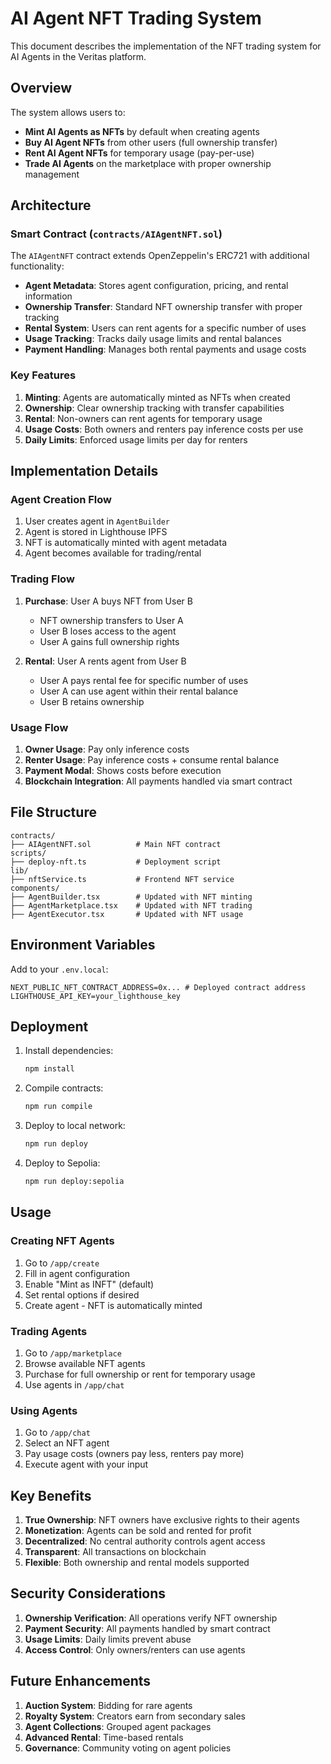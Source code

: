 # AI Agent NFT Trading System

This document describes the implementation of the NFT trading system for AI Agents in the Veritas platform.

## Overview

The system allows users to:
- **Mint AI Agents as NFTs** by default when creating agents
- **Buy AI Agent NFTs** from other users (full ownership transfer)
- **Rent AI Agent NFTs** for temporary usage (pay-per-use)
- **Trade AI Agents** on the marketplace with proper ownership management

## Architecture

### Smart Contract (`contracts/AIAgentNFT.sol`)

The `AIAgentNFT` contract extends OpenZeppelin's ERC721 with additional functionality:

- **Agent Metadata**: Stores agent configuration, pricing, and rental information
- **Ownership Transfer**: Standard NFT ownership transfer with proper tracking
- **Rental System**: Users can rent agents for a specific number of uses
- **Usage Tracking**: Tracks daily usage limits and rental balances
- **Payment Handling**: Manages both rental payments and usage costs

### Key Features

1. **Minting**: Agents are automatically minted as NFTs when created
2. **Ownership**: Clear ownership tracking with transfer capabilities
3. **Rental**: Non-owners can rent agents for temporary usage
4. **Usage Costs**: Both owners and renters pay inference costs per use
5. **Daily Limits**: Enforced usage limits per day for renters

## Implementation Details

### Agent Creation Flow

1. User creates agent in `AgentBuilder`
2. Agent is stored in Lighthouse IPFS
3. NFT is automatically minted with agent metadata
4. Agent becomes available for trading/rental

### Trading Flow

1. **Purchase**: User A buys NFT from User B
   - NFT ownership transfers to User A
   - User B loses access to the agent
   - User A gains full ownership rights

2. **Rental**: User A rents agent from User B
   - User A pays rental fee for specific number of uses
   - User A can use agent within their rental balance
   - User B retains ownership

### Usage Flow

1. **Owner Usage**: Pay only inference costs
2. **Renter Usage**: Pay inference costs + consume rental balance
3. **Payment Modal**: Shows costs before execution
4. **Blockchain Integration**: All payments handled via smart contract

## File Structure

```
contracts/
├── AIAgentNFT.sol          # Main NFT contract
scripts/
├── deploy-nft.ts           # Deployment script
lib/
├── nftService.ts           # Frontend NFT service
components/
├── AgentBuilder.tsx        # Updated with NFT minting
├── AgentMarketplace.tsx    # Updated with NFT trading
├── AgentExecutor.tsx       # Updated with NFT usage
```

## Environment Variables

Add to your `.env.local`:

```env
NEXT_PUBLIC_NFT_CONTRACT_ADDRESS=0x... # Deployed contract address
LIGHTHOUSE_API_KEY=your_lighthouse_key
```

## Deployment

1. Install dependencies:
   ```bash
   npm install
   ```

2. Compile contracts:
   ```bash
   npm run compile
   ```

3. Deploy to local network:
   ```bash
   npm run deploy
   ```

4. Deploy to Sepolia:
   ```bash
   npm run deploy:sepolia
   ```

## Usage

### Creating NFT Agents

1. Go to `/app/create`
2. Fill in agent configuration
3. Enable "Mint as INFT" (default)
4. Set rental options if desired
5. Create agent - NFT is automatically minted

### Trading Agents

1. Go to `/app/marketplace`
2. Browse available NFT agents
3. Purchase for full ownership or rent for temporary usage
4. Use agents in `/app/chat`

### Using Agents

1. Go to `/app/chat`
2. Select an NFT agent
3. Pay usage costs (owners pay less, renters pay more)
4. Execute agent with your input

## Key Benefits

1. **True Ownership**: NFT owners have exclusive rights to their agents
2. **Monetization**: Agents can be sold and rented for profit
3. **Decentralized**: No central authority controls agent access
4. **Transparent**: All transactions on blockchain
5. **Flexible**: Both ownership and rental models supported

## Security Considerations

1. **Ownership Verification**: All operations verify NFT ownership
2. **Payment Security**: All payments handled by smart contract
3. **Usage Limits**: Daily limits prevent abuse
4. **Access Control**: Only owners/renters can use agents

## Future Enhancements

1. **Auction System**: Bidding for rare agents
2. **Royalty System**: Creators earn from secondary sales
3. **Agent Collections**: Grouped agent packages
4. **Advanced Rental**: Time-based rentals
5. **Governance**: Community voting on agent policies
